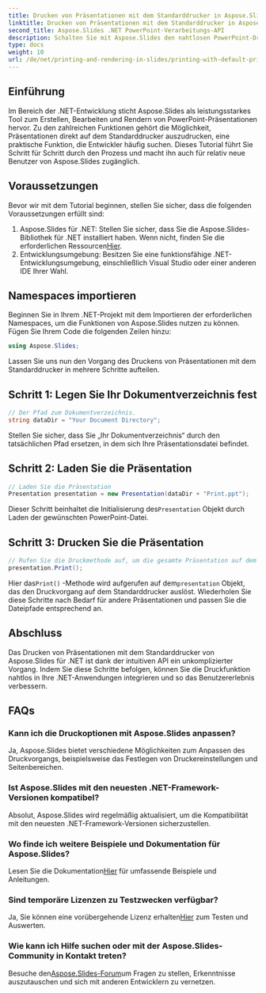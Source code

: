 ```yaml
---
title: Drucken von Präsentationen mit dem Standarddrucker in Aspose.Slides
linktitle: Drucken von Präsentationen mit dem Standarddrucker in Aspose.Slides
second_title: Aspose.Slides .NET PowerPoint-Verarbeitungs-API
description: Schalten Sie mit Aspose.Slides den nahtlosen PowerPoint-Druck in .NET frei. Folgen Sie unserer Schritt-für-Schritt-Anleitung für eine einfache Integration. Erweitern Sie jetzt die Funktionalität Ihrer Anwendung!
type: docs
weight: 10
url: /de/net/printing-and-rendering-in-slides/printing-with-default-printer/
---
```

## Einführung
Im Bereich der .NET-Entwicklung sticht Aspose.Slides als leistungsstarkes Tool zum Erstellen, Bearbeiten und Rendern von PowerPoint-Präsentationen hervor. Zu den zahlreichen Funktionen gehört die Möglichkeit, Präsentationen direkt auf dem Standarddrucker auszudrucken, eine praktische Funktion, die Entwickler häufig suchen. Dieses Tutorial führt Sie Schritt für Schritt durch den Prozess und macht ihn auch für relativ neue Benutzer von Aspose.Slides zugänglich.
## Voraussetzungen
Bevor wir mit dem Tutorial beginnen, stellen Sie sicher, dass die folgenden Voraussetzungen erfüllt sind:
1.  Aspose.Slides für .NET: Stellen Sie sicher, dass Sie die Aspose.Slides-Bibliothek für .NET installiert haben. Wenn nicht, finden Sie die erforderlichen Ressourcen[Hier](https://releases.aspose.com/slides/net/).
2. Entwicklungsumgebung: Besitzen Sie eine funktionsfähige .NET-Entwicklungsumgebung, einschließlich Visual Studio oder einer anderen IDE Ihrer Wahl.
## Namespaces importieren
Beginnen Sie in Ihrem .NET-Projekt mit dem Importieren der erforderlichen Namespaces, um die Funktionen von Aspose.Slides nutzen zu können. Fügen Sie Ihrem Code die folgenden Zeilen hinzu:
```csharp
using Aspose.Slides;
```
Lassen Sie uns nun den Vorgang des Druckens von Präsentationen mit dem Standarddrucker in mehrere Schritte aufteilen.
## Schritt 1: Legen Sie Ihr Dokumentverzeichnis fest
```csharp
// Der Pfad zum Dokumentverzeichnis.
string dataDir = "Your Document Directory";
```
Stellen Sie sicher, dass Sie „Ihr Dokumentverzeichnis“ durch den tatsächlichen Pfad ersetzen, in dem sich Ihre Präsentationsdatei befindet.
## Schritt 2: Laden Sie die Präsentation
```csharp
// Laden Sie die Präsentation
Presentation presentation = new Presentation(dataDir + "Print.ppt");
```
 Dieser Schritt beinhaltet die Initialisierung des`Presentation` Objekt durch Laden der gewünschten PowerPoint-Datei.
## Schritt 3: Drucken Sie die Präsentation
```csharp
// Rufen Sie die Druckmethode auf, um die gesamte Präsentation auf dem Standarddrucker auszudrucken
presentation.Print();
```
 Hier das`Print()` -Methode wird aufgerufen auf dem`presentation` Objekt, das den Druckvorgang auf dem Standarddrucker auslöst.
Wiederholen Sie diese Schritte nach Bedarf für andere Präsentationen und passen Sie die Dateipfade entsprechend an.
## Abschluss
Das Drucken von Präsentationen mit dem Standarddrucker von Aspose.Slides für .NET ist dank der intuitiven API ein unkomplizierter Vorgang. Indem Sie diese Schritte befolgen, können Sie die Druckfunktion nahtlos in Ihre .NET-Anwendungen integrieren und so das Benutzererlebnis verbessern.
## FAQs
### Kann ich die Druckoptionen mit Aspose.Slides anpassen?
Ja, Aspose.Slides bietet verschiedene Möglichkeiten zum Anpassen des Druckvorgangs, beispielsweise das Festlegen von Druckereinstellungen und Seitenbereichen.
### Ist Aspose.Slides mit den neuesten .NET-Framework-Versionen kompatibel?
Absolut, Aspose.Slides wird regelmäßig aktualisiert, um die Kompatibilität mit den neuesten .NET-Framework-Versionen sicherzustellen.
### Wo finde ich weitere Beispiele und Dokumentation für Aspose.Slides?
 Lesen Sie die Dokumentation[Hier](https://reference.aspose.com/slides/net/) für umfassende Beispiele und Anleitungen.
### Sind temporäre Lizenzen zu Testzwecken verfügbar?
 Ja, Sie können eine vorübergehende Lizenz erhalten[Hier](https://purchase.aspose.com/temporary-license/) zum Testen und Auswerten.
### Wie kann ich Hilfe suchen oder mit der Aspose.Slides-Community in Kontakt treten?
 Besuche den[Aspose.Slides-Forum](https://forum.aspose.com/c/slides/11)um Fragen zu stellen, Erkenntnisse auszutauschen und sich mit anderen Entwicklern zu vernetzen.